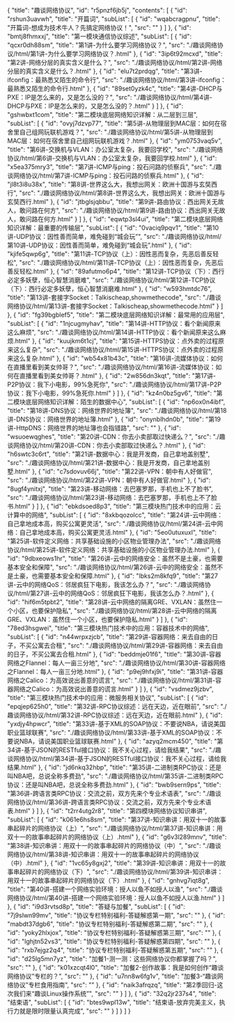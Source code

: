 {
    "title": "趣谈网络协议",
    "id": "r5pnzf6jb5j",
    "contents": [
        {
            "id": "rshun3uavwh",
            "title": "开篇词",
            "subList": [
                {
                    "id": "wqabcragpnu",
                    "title": "开篇词-想成为技术牛人？先搞定网络协议！",
                    "src": ""
                }
            ]
        },
        {
            "id": "bmtj8fhmxxj",
            "title": "第一模块通信协议综述",
            "subList": [
                {
                    "id": "qcxr0dh88sm",
                    "title": "第1讲-为什么要学习网络协议？",
                    "src": "./趣谈网络协议/html/第1讲-为什么要学习网络协议？.html"
                },
                {
                    "id": "3ip6t92mcxd",
                    "title": "第2讲-网络分层的真实含义是什么？",
                    "src": "./趣谈网络协议/html/第2讲-网络分层的真实含义是什么？.html"
                },
                {
                    "id": "elu7t2prdqg",
                    "title": "第3讲-ifconfig：最熟悉又陌生的命令行",
                    "src": "./趣谈网络协议/html/第3讲-ifconfig：最熟悉又陌生的命令行.html"
                },
                {
                    "id": "89set0yzk4c",
                    "title": "第4讲-DHCP与PXE：IP是怎么来的，又是怎么没的？",
                    "src": "./趣谈网络协议/html/第4讲-DHCP与PXE：IP是怎么来的，又是怎么没的？.html"
                }
            ]
        },
        {
            "id": "gshwbxt1com",
            "title": "第二模块底层网络知识详解：从二层到三层",
            "subList": [
                {
                    "id": "ovyj7dzvp77",
                    "title": "第5讲-从物理层到MAC层：如何在宿舍里自己组网玩联机游戏？",
                    "src": "./趣谈网络协议/html/第5讲-从物理层到MAC层：如何在宿舍里自己组网玩联机游戏？.html"
                },
                {
                    "id": "ym0753vaq5v",
                    "title": "第6讲-交换机与VLAN：办公室太复杂，我要回学校",
                    "src": "./趣谈网络协议/html/第6讲-交换机与VLAN：办公室太复杂，我要回学校.html"
                },
                {
                    "id": "x5ea375mry3",
                    "title": "第7讲-ICMP与ping：投石问路的侦察兵",
                    "src": "./趣谈网络协议/html/第7讲-ICMP与ping：投石问路的侦察兵.html"
                },
                {
                    "id": "jl8t3i8u38x",
                    "title": "第8讲-世界这么大，我想出网关：欧洲十国游与玄奘西行",
                    "src": "./趣谈网络协议/html/第8讲-世界这么大，我想出网关：欧洲十国游与玄奘西行.html"
                },
                {
                    "id": "jtbglsjqbbu",
                    "title": "第9讲-路由协议：西出网关无故人，敢问路在何方",
                    "src": "./趣谈网络协议/html/第9讲-路由协议：西出网关无故人，敢问路在何方.html"
                }
            ]
        },
        {
            "id": "eqwtp3sl4ui",
            "title": "第二模块底层网络知识详解：最重要的传输层",
            "subList": [
                {
                    "id": "0vaciq9pqv1",
                    "title": "第10讲-UDP协议：因性善而简单，难免碰到“城会玩”",
                    "src": "./趣谈网络协议/html/第10讲-UDP协议：因性善而简单，难免碰到“城会玩”.html"
                },
                {
                    "id": "kjife5qwp6g",
                    "title": "第11讲-TCP协议（上）：因性恶而复杂，先恶后善反轻松",
                    "src": "./趣谈网络协议/html/第11讲-TCP协议（上）：因性恶而复杂，先恶后善反轻松.html"
                },
                {
                    "id": "89afutmo6p4",
                    "title": "第12讲-TCP协议（下）：西行必定多妖孽，恒心智慧消磨难",
                    "src": "./趣谈网络协议/html/第12讲-TCP协议（下）：西行必定多妖孽，恒心智慧消磨难.html"
                },
                {
                    "id": "w593hmtdc76",
                    "title": "第13讲-套接字Socket：Talkischeap,showmethecode",
                    "src": "./趣谈网络协议/html/第13讲-套接字Socket：Talkischeap,showmethecode.html"
                }
            ]
        },
        {
            "id": "fg39bgblef5",
            "title": "第二模块底层网络知识详解：最常用的应用层",
            "subList": [
                {
                    "id": "1njcugmyhav",
                    "title": "第14讲-HTTP协议：看个新闻原来这么麻烦",
                    "src": "./趣谈网络协议/html/第14讲-HTTP协议：看个新闻原来这么麻烦.html"
                },
                {
                    "id": "kuujkm6t1cj",
                    "title": "第15讲-HTTPS协议：点外卖的过程原来这么复杂",
                    "src": "./趣谈网络协议/html/第15讲-HTTPS协议：点外卖的过程原来这么复杂.html"
                },
                {
                    "id": "wb54x81b43c",
                    "title": "第16讲-流媒体协议：如何在直播里看到美女帅哥？",
                    "src": "./趣谈网络协议/html/第16讲-流媒体协议：如何在直播里看到美女帅哥？.html"
                },
                {
                    "id": "2w856dn3kqt",
                    "title": "第17讲-P2P协议：我下小电影，99%急死你",
                    "src": "./趣谈网络协议/html/第17讲-P2P协议：我下小电影，99%急死你.html"
                }
            ]
        },
        {
            "id": "kz4n0bz5gv6",
            "title": "第二模块底层网络知识详解：陌生的数据中心",
            "subList": [
                {
                    "id": "np6ox0n4ibf",
                    "title": "第18讲-DNS协议：网络世界的地址簿",
                    "src": "./趣谈网络协议/html/第18讲-DNS协议：网络世界的地址簿.html"
                },
                {
                    "id": "onynblhdn0b",
                    "title": "第19讲-HttpDNS：网络世界的地址簿也会指错路",
                    "src": ""
                },
                {
                    "id": "wsuoewqghes",
                    "title": "第20讲-CDN：你去小卖部取过快递么？",
                    "src": "./趣谈网络协议/html/第20讲-CDN：你去小卖部取过快递么？.html"
                },
                {
                    "id": "h6swtc3c6rt",
                    "title": "第21讲-数据中心：我是开发商，自己拿地盖别墅",
                    "src": "./趣谈网络协议/html/第21讲-数据中心：我是开发商，自己拿地盖别墅.html"
                },
                {
                    "id": "c7sdovuv66j",
                    "title": "第22讲-VPN：朝中有人好做官",
                    "src": "./趣谈网络协议/html/第22讲-VPN：朝中有人好做官.html"
                },
                {
                    "id": "8ugf4ynitxj",
                    "title": "第23讲-移动网络：去巴塞罗那，手机也上不了脸书",
                    "src": "./趣谈网络协议/html/第23讲-移动网络：去巴塞罗那，手机也上不了脸书.html"
                }
            ]
        },
        {
            "id": "ebkdsoed8p3",
            "title": "第三模块热门技术中的应用：云计算中的网络",
            "subList": [
                {
                    "id": "8xkbqozolcc",
                    "title": "第24讲-云中网络：自己拿地成本高，购买公寓更灵活",
                    "src": "./趣谈网络协议/html/第24讲-云中网络：自己拿地成本高，购买公寓更灵活.html"
                },
                {
                    "id": "5eo0utuxuxl",
                    "title": "第25讲-软件定义网络：共享基础设施的小区物业管理办法",
                    "src": "./趣谈网络协议/html/第25讲-软件定义网络：共享基础设施的小区物业管理办法.html"
                },
                {
                    "id": "9dbxeows1hr",
                    "title": "第26讲-云中的网络安全：虽然不是土豪，也需要基本安全和保障",
                    "src": "./趣谈网络协议/html/第26讲-云中的网络安全：虽然不是土豪，也需要基本安全和保障.html"
                },
                {
                    "id": "lbks2m8kfq9",
                    "title": "第27讲-云中的网络QoS：邻居疯狂下电影，我该怎么办？",
                    "src": "./趣谈网络协议/html/第27讲-云中的网络QoS：邻居疯狂下电影，我该怎么办？.html"
                },
                {
                    "id": "hif6m5tpbt2",
                    "title": "第28讲-云中网络的隔离GRE、VXLAN：虽然住一个小区，也要保护隐私",
                    "src": "./趣谈网络协议/html/第28讲-云中网络的隔离GRE、VXLAN：虽然住一个小区，也要保护隐私.html"
                }
            ]
        },
        {
            "id": "78ed3hsgwei",
            "title": "第三模块热门技术中的应用：容器技术中的网络",
            "subList": [
                {
                    "id": "n44wrpxzjcb",
                    "title": "第29讲-容器网络：来去自由的日子，不买公寓去合租",
                    "src": "./趣谈网络协议/html/第29讲-容器网络：来去自由的日子，不买公寓去合租.html"
                },
                {
                    "id": "beddmje01f6",
                    "title": "第30讲-容器网络之Flannel：每人一亩三分地",
                    "src": "./趣谈网络协议/html/第30讲-容器网络之Flannel：每人一亩三分地.html"
                },
                {
                    "id": "p9ej9hfxj9i",
                    "title": "第31讲-容器网络之Calico：为高效说出善意的谎言",
                    "src": "./趣谈网络协议/html/第31讲-容器网络之Calico：为高效说出善意的谎言.html"
                }
            ]
        },
        {
            "id": "vsdmez9jzbv",
            "title": "第三模块热门技术中的应用：微服务相关协议",
            "subList": [
                {
                    "id": "epqjep625h0",
                    "title": "第32讲-RPC协议综述：远在天边，近在眼前",
                    "src": "./趣谈网络协议/html/第32讲-RPC协议综述：远在天边，近在眼前.html"
                },
                {
                    "id": "yxdjy4hpwcr",
                    "title": "第33讲-基于XML的SOAP协议：不要说NBA，请说美国职业篮球联赛",
                    "src": "./趣谈网络协议/html/第33讲-基于XML的SOAP协议：不要说NBA，请说美国职业篮球联赛.html"
                },
                {
                    "id": "azyq2mcm450",
                    "title": "第34讲-基于JSON的RESTful接口协议：我不关心过程，请给我结果",
                    "src": "./趣谈网络协议/html/第34讲-基于JSON的RESTful接口协议：我不关心过程，请给我结果.html"
                },
                {
                    "id": "jd6nkq32hbp",
                    "title": "第35讲-二进制类RPC协议：还是叫NBA吧，总说全称多费劲",
                    "src": "./趣谈网络协议/html/第35讲-二进制类RPC协议：还是叫NBA吧，总说全称多费劲.html"
                },
                {
                    "id": "bwb9sern9ps",
                    "title": "第36讲-跨语言类RPC协议：交流之前，双方先来个专业术语表",
                    "src": "./趣谈网络协议/html/第36讲-跨语言类RPC协议：交流之前，双方先来个专业术语表.html"
                }
            ]
        },
        {
            "id": "t2rr4utg2r8",
            "title": "第四模块网络协议知识串讲",
            "subList": [
                {
                    "id": "k061e6hs8sm",
                    "title": "第37讲-知识串讲：用双十一的故事串起碎片的网络协议（上）",
                    "src": "./趣谈网络协议/html/第37讲-知识串讲：用双十一的故事串起碎片的网络协议（上）.html"
                },
                {
                    "id": "g6v3l289mnv",
                    "title": "第38讲-知识串讲：用双十一的故事串起碎片的网络协议（中）",
                    "src": "./趣谈网络协议/html/第38讲-知识串讲：用双十一的故事串起碎片的网络协议（中）.html"
                },
                {
                    "id": "1vc65y8gxj2",
                    "title": "第39讲-知识串讲：用双十一的故事串起碎片的网络协议（下）",
                    "src": "./趣谈网络协议/html/第39讲-知识串讲：用双十一的故事串起碎片的网络协议（下）.html"
                },
                {
                    "id": "gnhvg7iqt8g",
                    "title": "第40讲-搭建一个网络实验环境：授人以鱼不如授人以渔",
                    "src": "./趣谈网络协议/html/第40讲-搭建一个网络实验环境：授人以鱼不如授人以渔.html"
                }
            ]
        },
        {
            "id": "i9d3rvtsd8p",
            "title": "答疑与加餐",
            "subList": [
                {
                    "id": "7j9slwn99mv",
                    "title": "协议专栏特别福利-答疑解惑第一期",
                    "src": ""
                },
                {
                    "id": "mabdt37dgb6",
                    "title": "协议专栏特别福利-答疑解惑第二期",
                    "src": ""
                },
                {
                    "id": "yoky2hlxjox",
                    "title": "协议专栏特别福利-答疑解惑第三期",
                    "src": ""
                },
                {
                    "id": "lghjtn52vs3",
                    "title": "协议专栏特别福利-答疑解惑第四期",
                    "src": ""
                },
                {
                    "id": "rxb7ejgz2q4",
                    "title": "协议专栏特别福利-答疑解惑第五期",
                    "src": ""
                },
                {
                    "id": "d25lg5mn7yz",
                    "title": "加餐1-测一测：这些网络协议你都掌握了吗？",
                    "src": ""
                },
                {
                    "id": "k01xzcqt4l0",
                    "title": "加餐2-创作故事：我是如何创作“趣谈网络协议”专栏的？",
                    "src": ""
                },
                {
                    "id": "u7nn8w6fg1v",
                    "title": "加餐3-“趣谈网络协议”专栏食用指南",
                    "src": ""
                },
                {
                    "id": "naik3afrqzq",
                    "title": "第2季回归-这次我们来“趣谈Linux操作系统”",
                    "src": ""
                }
            ]
        },
        {
            "id": "32q2jr237s4",
            "title": "结束语",
            "subList": [
                {
                    "id": "btes9wpl13w",
                    "title": "结束语-放弃完美主义，执行力就是限时限量认真完成",
                    "src": ""
                }
            ]
        }
    ]
}